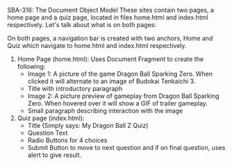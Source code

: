 S B A - 3 1 6 : The Document Object Model
These sites contain two pages, a home page and a quiz page, located in files home.html and index.html respectively.
Let's talk about what is on both pages:

On both pages, a navigation bar is created with two anchors, Home and Quiz which navigate to home.html and index.html respectively.

1. Home Page (home.html):
Uses Document Fragment to create the following:
   - Image 1: A picture of the game Dragon Ball Sparking Zero. When clicked it will alternate to an image of Budokai Tenkaichi 3.
   - Title with introductory paragraph
   - Image 2: A picture preview of gameplay from Dragon Ball Sparking Zero. When hovered over it will show a GIF of trailer gameplay.
   - Small paragraph describing interaction with the image
2. Quiz page (index.html):
   - Title (Simply says: My Dragon Ball Z Quiz)
   - Question Text
   - Radio Buttons for 4 choices
   - Submit Button to move to next question and if on final question, uses alert to give result.
   
   
 
